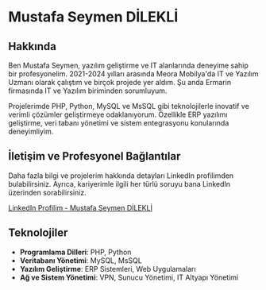 # Mustafa Seymen DİLEKLİ

## Hakkında
Ben Mustafa Seymen, yazılım geliştirme ve IT alanlarında deneyime sahip bir profesyonelim. 2021-2024 yılları arasında Meora Mobilya'da IT ve Yazılım Uzmanı olarak çalıştım ve birçok projede yer aldım. Şu anda Ermarin firmasında IT ve Yazılım biriminden sorumluyum.

Projelerimde PHP, Python, MySQL ve MsSQL gibi teknolojilerle inovatif ve verimli çözümler geliştirmeye odaklanıyorum. Özellikle ERP yazılımı geliştirme, veri tabanı yönetimi ve sistem entegrasyonu konularında deneyimliyim.

## İletişim ve Profesyonel Bağlantılar
Daha fazla bilgi ve projelerim hakkında detayları LinkedIn profilimden bulabilirsiniz. Ayrıca, kariyerimle ilgili her türlü soruyu bana LinkedIn üzerinden sorabilirsiniz.

[LinkedIn Profilim - Mustafa Seymen DİLEKLİ](https://www.linkedin.com/in/mseymend)

## Teknolojiler
- **Programlama Dilleri**: PHP, Python
- **Veritabanı Yönetimi**: MySQL, MsSQL
- **Yazılım Geliştirme**: ERP Sistemleri, Web Uygulamaları
- **Ağ ve Sistem Yönetimi**: VPN, Sunucu Yönetimi, IT Altyapı Yönetimi
